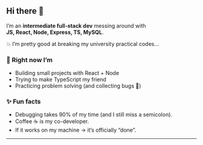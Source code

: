 ## Hi there 👋

I’m an **intermediate full-stack dev** messing around with  
**JS, React, Node, Express, TS, MySQL**.  
  
💥 I’m pretty good at breaking my university practical codes…  

### 🌱 Right now I’m  
- Building small projects with React + Node  
- Trying to make TypeScript my friend  
- Practicing problem solving (and collecting bugs 🐛)  

### ✨ Fun facts  
- Debugging takes 90% of my time (and I still miss a semicolon).  
- Coffee ☕ is my co-developer.  
- If it works on my machine → it’s officially “done”.  
 

---
<!--
**airbends/airbends** is a ✨ _special_ ✨ repository because its `README.md` (this file) appears on your GitHub profile.

Here are some ideas to get you started:

- 🔭 I’m currently working on ...
- 🌱 I’m currently learning ...
- 👯 I’m looking to collaborate on ...
- 🤔 I’m looking for help with ...
- 💬 Ask me about ...
- 📫 How to reach me: ...
- 😄 Pronouns: ...
- ⚡ Fun fact: ...
-->
